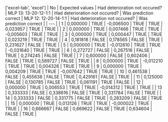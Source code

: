 ['excel-tab', 'excel']
| No | Expected values | Had deterioration not occured? | MLP 13: 13-20-12-1:1 | Had deterioration not occured? | Was prediction correct | MLP 12: 12-20-14-1:1 | Had deterioration not occured? | Was prediction correct |
| --- |
| 1 | 0,000000 | TRUE | -0,006500 | TRUE | TRUE | 0,023957 | TRUE | TRUE |
| 2 | 0,000000 | TRUE | 0,007466 | TRUE | TRUE | -0,005603 | TRUE | TRUE |
| 3 | 0,000000 | TRUE | 0,000447 | TRUE | TRUE | 0,023219 | TRUE | TRUE |
| 4 | 0,181818 | FALSE | 0,178565 | FALSE | TRUE | 0,231627 | FALSE | TRUE |
| 5 | 0,000000 | TRUE | -0,012610 | TRUE | TRUE | -0,031640 | TRUE | TRUE |
| 6 | 0,272727 | FALSE | 0,267516 | FALSE | TRUE | 0,274245 | FALSE | TRUE |
| 7 | 0,600000 | FALSE | 0,602406 | FALSE | TRUE | 0,589727 | FALSE | TRUE |
| 8 | 0,000000 | TRUE | -0,012210 | TRUE | TRUE | 0,004326 | TRUE | TRUE |
| 9 | 0,000000 | TRUE | 0,004209 | TRUE | TRUE | -0,007642 | TRUE | TRUE |
| 10 | 0,461538 | FALSE | 0,455638 | FALSE | TRUE | 0,429161 | FALSE | TRUE |
| 11 | 0,125000 | FALSE | 0,130785 | FALSE | TRUE | 0,061191 | TRUE | FALSE |
| 12 | 0,000000 | TRUE | 0,006553 | TRUE | TRUE | -0,014312 | TRUE | TRUE |
| 13 | 0,333333 | FALSE | 0,338616 | FALSE | TRUE | 0,331784 | FALSE | TRUE |
| 14 | 0,333333 | FALSE | 0,331775 | FALSE | TRUE | 0,283209 | FALSE | TRUE |
| 15 | 0,000000 | TRUE | 0,013126 | TRUE | TRUE | -0,000022 | TRUE | TRUE |
| 16 | 0,666667 | FALSE | 0,669622 | FALSE | TRUE | 0,634604 | FALSE | TRUE |
